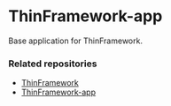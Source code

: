 # ThinFramework-app

Base application for ThinFramework.


### Related repositories

- [ThinFramework](https://github.com/albhilazo/thin-framework)
- [ThinFramework-app](https://github.com/albhilazo/thin-framework-app)
